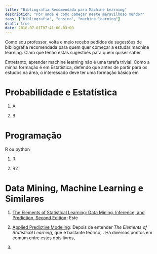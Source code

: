 ```yaml
---
title: "Bibliografia Recomendada para Machine Learning"
description: "Por onde e como começar neste maravilhoso mundo?"
tags: ["bibliografia", "ensino", "machine learning"]
draft: true
date: 2018-07-01T07:41:00-03:00
---
```


Como sou professor, volta e meio recebo pedidos de sugestões de bibliografia recomendada para quem quer começar a estudar machine learning. Claro que tenho estas sugestões para quem quiser saber. 

Entretanto, aprender machine learning não é uma tarefa trivial. Como a minha formação é em Estatística, defendo que antes de partir para os estudos na área, o interessado deve ter uma formação básica em 

# Probabilidade e Estatística

1. A

2. B

# Programação

R ou python

1. R

2. R2

# Data Mining, Machine Learning e Similares

1. <a target="_blank" href="https://www.amazon.com.br/gp/product/0387848576/ref=as_li_tl?ie=UTF8&camp=1789&creative=9325&creativeASIN=0387848576&linkCode=as2&tag=marcusnunes-20&linkId=fd81903ab98911ab6a5b194d67dcd607">The Elements of Statistical Learning: Data Mining, Inference, and Prediction, Second Edition</a><img src="//ir-br.amazon-adsystem.com/e/ir?t=marcusnunes-20&l=am2&o=33&a=0387848576" width="1" height="1" border="0" alt="" style="border:none !important; margin:0px !important;" />: Este 

2. <a target="_blank" href="https://www.amazon.com.br/gp/product/1461468485/ref=as_li_tl?ie=UTF8&camp=1789&creative=9325&creativeASIN=1461468485&linkCode=as2&tag=marcusnunes-20&linkId=3bff1b256b60f42e68dd61b68ba781a3">Applied Predictive Modeling</a><img src="//ir-br.amazon-adsystem.com/e/ir?t=marcusnunes-20&l=am2&o=33&a=1461468485" width="1" height="1" border="0" alt="" style="border:none !important; margin:0px !important;" />: Depois de entender _The Elements of Statistical Learning_, que é bastante teórico, . Há diversos pontos em comum entre estes dois livros, 

3. 




